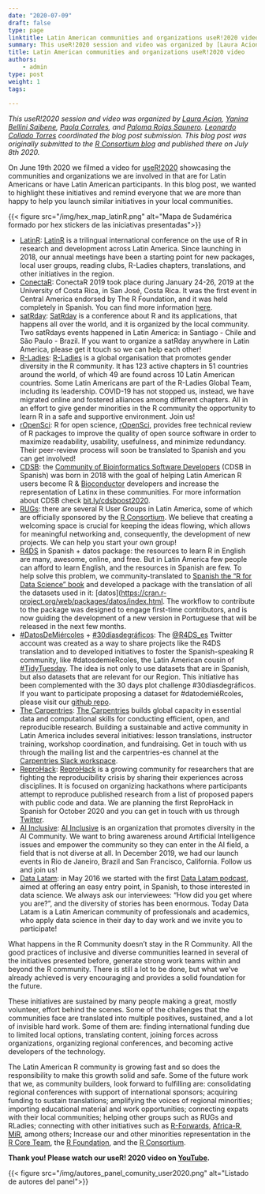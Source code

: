```yaml
---
date: "2020-07-09"
draft: false
type: page
linktitle: Latin American communities and organizations useR!2020 video
summary: This useR!2020 session and video was organized by [Laura Acion](https://twitter.com/_lacion_), [Yanina Bellini Saibene](https://twitter.com/yabellini), [Paola Corrales](https://twitter.com/PaobCorrales), and [Paloma Rojas Saunero](https://twitter.com/palolili23). [Leonardo Collado Torres](https://twitter.com/fellgernon) coordinated the blog post submission. This blog post was originally submitted to the [R Consortium blog](https://www.r-consortium.org/blog/2020/07/07/latin-american-communities-and-organizations-at-user2020) and published there on July 8th 2020.
title: Latin American communities and organizations useR!2020 video
authors: 
    - admin
type: post
weight: 1
tags: 
  
---
```


_This useR!2020 session and video was organized by [Laura Acion](https://twitter.com/_lacion_), [Yanina Bellini Saibene](https://twitter.com/yabellini), [Paola Corrales](https://twitter.com/PaobCorrales), and [Paloma Rojas Saunero](https://twitter.com/palolili23). [Leonardo Collado Torres](https://twitter.com/fellgernon) coordinated the blog post submission. This blog post was originally submitted to the [R Consortium blog](https://www.r-consortium.org/blog/2020/07/07/latin-american-communities-and-organizations-at-user2020) and published there on July 8th 2020._


On June 19th 2020 we filmed a video for [useR!2020](https://user2020.r-project.org/) showcasing the communities and organizations we are involved in that are for Latin Americans or have Latin American participants. In this blog post, we wanted to highlight these initiatives and remind everyone that we are more than happy to help you launch similar initiatives in your local communities.

{{< figure src="/img/hex_map_latinR.png" alt="Mapa de Sudamérica formado por hex stickers de las iniciativas presentadas">}}

* [LatinR](https://twitter.com/LatinR_Conf): [LatinR](https://latin-r.com/en) is a trilingual international conference on the use of R in research and development across Latin America. Since launching in 2018, our annual meetings have been a starting point for new packages, local user groups, reading clubs, R-Ladies chapters, translations, and other initiatives in the region.
* [ConectaR](https://twitter.com/conecta_R): ConectaR 2019 took place during January 24-26, 2019 at the University of Costa Rica, in San José, Costa Rica. It was the first event in Central America endorsed by The R Foundation, and it was held completely in Spanish. You can find more information [here](https://journal.r-project.org/archive/2019-2/conectaR.pdf).
* [satRday](https://twitter.com/satRdays_org): [SatRday](https://satrdays.org/) is a conference about R and its applications, that happens all over the world, and it is organized by the local community. Two satRdays events happened in Latin America: in Santiago - Chile and São Paulo - Brazil. If you want to organize a satRday anywhere in Latin America, please get it touch so we can help each other!
* [R-Ladies](https://twitter.com/RLadiesGlobal): [R-Ladies](https://rladies.org/) is a global organisation that promotes gender diversity in the R community. It has 123 active chapters in 51 countries around the world, of which 49 are found across 10 Latin American countries. Some Latin Americans are part of the R-Ladies Global Team, including its leadership. COVID-19 has not stopped us, instead, we have migrated online and fostered alliances among different chapters. All in an effort to give gender minorities in the R community the opportunity to learn R in a safe and supportive environment. Join us!
* [rOpenSci](https://twitter.com/rOpenSci): R for open science, [rOpenSci](https://ropensci.org/), provides free technical review of R packages to improve the quality of open source software in order to maximize readability, usability, usefulness, and minimize redundancy. Their peer-review process will soon be translated to Spanish and you can get involved!
* [CDSB](https://twitter.com/CDSBMexico): the [Community of Bioinformatics Software Developers](https://comunidadbioinfo.github.io/) (CDSB in Spanish) was born in 2018 with the goal of helping Latin American R users become R & [Bioconductor](http://bioconductor.org/) developers and increase the representation of Latinx in these communities. For more information about CDSB check [bit.ly/cdsbpost2020](http://bit.ly/cdsbpost2020).
* [RUGs](https://www.r-consortium.org/projects/r-user-group-support-program): there are several R User Groups in Latin America, some of which are officially sponsored by the [R Consortium](https://twitter.com/RConsortium). We believe that creating a welcoming space is crucial for keeping the ideas flowing, which allows for meaningful networking and, consequently, the development of new projects. We can help you start your own group!
* [R4DS](https://twitter.com/R4DS_es) in Spanish + datos package: the resources to learn R in English are many, awesome, online, and free. But in Latin America few people can afford to learn English, and the resources in Spanish are few. To help solve this problem, we community-translated to [Spanish the “R for Data Science” book](https://es.r4ds.hadley.nz/) and developed a package with the translation of all the datasets used in it: [datos](https://cran.r-project.org/web/packages/datos/index.html. The workflow to contribute to the package was designed to engage first-time contributors, and is now guiding the development of a new version in Portuguese that will be released in the next few months.
* [#DatosDeMiércoles](https://twitter.com/hashtag/datosdemiercoles) + [#30díasdegráficos](https://twitter.com/hashtag/30diasdegraficos): The [@R4DS_es](https://twitter.com/R4DS_es) Twitter account was created as a way to share projects like the R4DS translation and to developed initiatives to foster the Spanish-speaking R community,  like #datosdemieRcoles, the Latin American cousin of [#TidyTuesday](https://twitter.com/hashtag/tidytuesday). The idea is not only to use datasets that are in Spanish, but also datasets that are relevant for our Region. This initiative has been complemented with the 30 days plot challenge #30díasdegráficos. If you want to participate proposing a dataset for #datodemiéRcoles, please visit our [github repo](https://github.com/cienciadedatos/datos-de-miercoles).
* [The Carpentries](https://twitter.com/thecarpentries): [The Carpentries](https://carpentries.org/) builds global capacity in essential data and computational skills for conducting efficient, open, and reproducible research. Building a sustainable and active community in Latin America includes several initiatives: lesson translations, instructor training, workshop coordination, and fundraising. Get in touch with us through the mailing list and the carpentries-es channel at the [Carpentries Slack workspace](https://swc-slack-invite.herokuapp.com/).
* [ReproHack](https://twitter.com/ReproHack): [ReproHack](https://reprohack.github.io/reprohack-hq/) is a growing community for researchers that are fighting the reproducibility crisis by sharing their experiences across disciplines. It is focused on organizing hackathons where participants attempt to reproduce published research from a list of proposed papers with public code and data. We are planning the first ReproHack in Spanish for October 2020 and you can get in touch with us through [Twitter](https://twitter.com/ReproHack).
* [AI Inclusive](https://twitter.com/AIinclusive): [AI Inclusive](https://www.ai-inclusive.org/) is an organization that promotes diversity in the AI Community. We want to bring awareness around Artificial Intelligence issues and empower the community so they can enter in the AI field, a field that is not diverse at all. In December 2019, we had our launch events in Rio de Janeiro, Brazil and San Francisco, California. Follow us and join us!
* [Data Latam](https://twitter.com/datalatam): in May 2016 we started with the first [Data Latam podcast](http://www.datalatam.com/), aimed at offering an easy entry point, in Spanish, to those interested in data science. We always ask our interviewees: “How did you get where you are?”, and the diversity of stories has been enormous. Today Data Latam is a Latin American community of professionals and academics, who apply data science in their day to day work and we invite you to participate!

What happens in the R Community doesn’t stay in the R Community. All the good practices of inclusive and diverse communities learned in several of the initiatives presented before, generate strong work teams within and beyond the R community. There is still a lot to be done, but what we’ve already achieved is very encouraging and provides a solid foundation for the future.

These initiatives are sustained by many people making a great, mostly volunteer, effort behind the scenes. Some of the challenges that the communities face are translated into multiple positives, sustained, and a lot of invisible hard work. Some of them are: finding international funding due to limited local options, translating content, joining forces across organizations, organizing regional conferences, and becoming active developers of the technology.

The Latin American R community is growing fast and so does the responsibility to make this growth solid and safe. Some of the future work that we, as community builders, look forward to fulfilling are: consolidating regional conferences with support of international sponsors; acquiring funding to sustain translations; amplifying the voices of regional minorities; importing educational material and work opportunities; connecting expats with their local communities; helping other groups such as RUGs and RLadies; connecting with other initiatives such as [R-Forwards](https://twitter.com/R_Forwards), [Africa-R](https://twitter.com/AfricaRUsers), [MiR](https://twitter.com/miR_community), among others; Increase our and other minorities representation in the [R Core Team](https://www.r-project.org/contributors.html), the [R Foundation](https://www.r-project.org/foundation/), and the [R Consortium](https://twitter.com/RConsortium).

**Thank you! Please watch our useR! 2020 video on [YouTube](https://youtu.be/gtRntU2J3Cg).**

{{< figure src="/img/autores_panel_comunity_user2020.png" alt="Listado de autores del panel">}}

